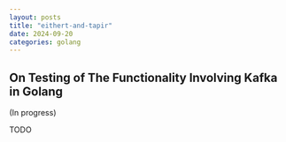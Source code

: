 ```yaml
---
layout: posts
title: "eithert-and-tapir"
date: 2024-09-20
categories: golang
---
```

## On Testing of The Functionality Involving Kafka in Golang
(In progress)

TODO